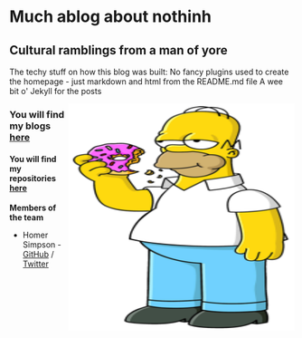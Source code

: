 # Much ablog about nothinh
## Cultural ramblings from a man of yore

The techy stuff on how this blog was built: No fancy plugins used to create the homepage - just markdown and html from the README.md file
A wee bit o' Jekyll for the posts

<img align="right" width="400" height="400" src="/images/Homer_Simpson.png">

<!-- comments out the code -->
<!-- the below code places the image using default markdown settings
<!-- ![Team Logo](/images/Homer_Simpson.png) -->

### You will find my blogs [here](https://cagenic.github.io/blog)
#### You will find my repositories [here](https://github.com/cagenic?tab=repositories)


**Members of the team**  

* Homer Simpson - [GitHub](https://github.com/username) / [Twitter](https://twitter.com/homerjsimpson)
